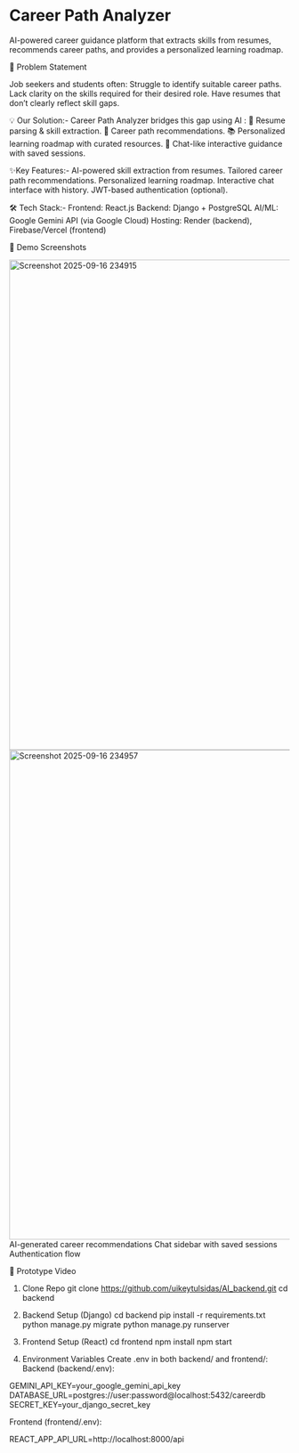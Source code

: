 # Career Path Analyzer #
AI-powered career guidance platform that extracts skills from resumes, recommends career paths, and provides a personalized learning roadmap.

📌 Problem Statement

Job seekers and students often:
Struggle to identify suitable career paths.
Lack clarity on the skills required for their desired role.
Have resumes that don’t clearly reflect skill gaps.


💡 Our Solution:-
Career Path Analyzer bridges this gap using AI :
📄 Resume parsing & skill extraction.
🧭 Career path recommendations.
📚 Personalized learning roadmap with curated resources.
💬 Chat-like interactive guidance with saved sessions.

✨Key Features:-
AI-powered skill extraction from resumes.
Tailored career path recommendations.
Personalized learning roadmap.
Interactive chat interface with history.
JWT-based authentication (optional).

🛠️ Tech Stack:-
Frontend: React.js
Backend: Django + PostgreSQL
AI/ML: Google Gemini API (via Google Cloud)
Hosting: Render (backend), Firebase/Vercel (frontend)



📸 Demo Screenshots

<img width="1892" height="881" alt="Screenshot 2025-09-16 234915" src="https://github.com/user-attachments/assets/6a3e7150-92f6-4bf7-b64a-f0625765935f" />

<img width="1881" height="880" alt="Screenshot 2025-09-16 234957" src="https://github.com/user-attachments/assets/dca7ddde-b173-478d-b463-d9b6ed174bd1" />
AI-generated career recommendations
Chat sidebar with saved sessions
Authentication flow

🎥 Prototype Video


1. Clone Repo
git clone https://github.com/uikeytulsidas/AI_backend.git
cd backend

2. Backend Setup (Django)
cd backend
pip install -r requirements.txt
python manage.py migrate
python manage.py runserver

3. Frontend Setup (React)
cd frontend
npm install
npm start


4. Environment Variables
Create .env in both backend/ and frontend/:
Backend (backend/.env):

GEMINI_API_KEY=your_google_gemini_api_key
DATABASE_URL=postgres://user:password@localhost:5432/careerdb
SECRET_KEY=your_django_secret_key

Frontend (frontend/.env):

REACT_APP_API_URL=http://localhost:8000/api


